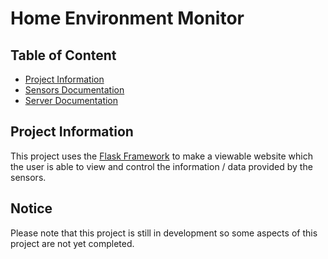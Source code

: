 # Home Environment Monitor

## Table of Content
- [Project Information](#project-information)
- [Sensors Documentation](MicroControllers)
- [Server Documentation](Server)

## Project Information
This project uses the [Flask Framework](https://github.com/pallets/flask) to make a viewable website which the user
is able to view and control the information / data provided by the sensors.

## Notice
Please note that this project is still in development so some aspects of this project are not yet completed.
